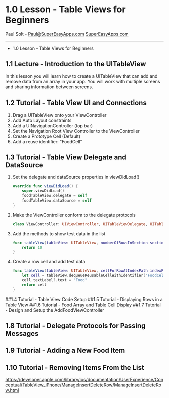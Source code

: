 # 1.0 Lesson - Table Views for Beginners #

Paul Solt - [Paul@SuperEasyApps.com](mailto:Paul@SuperEasyApps.com)
[SuperEasyApps.com](http://SuperEasyApps.com)

-----

* 1.0 Lesson - Table Views for Beginners

## 1.1 Lecture - Introduction to the UITableView ##

In this lesson you will learn how to create a UITableView that can add and remove data from an array in your app. You will work with multiple screens and sharing information between screens.

## 1.2 Tutorial - Table View UI and Connections ##

1. Drag a UITableView onto your ViewController
2. Add Auto Layout constraints
3. Add a UINavigationController (top bar)
4. Set the Navigation Root View Controller to the ViewController
5. Create a Prototype Cell (Default)
6. Add a reuse identifier: "FoodCell"

## 1.3 Tutorial - Table View Delegate and DataSource ##

1. Set the delegate and dataSource properties in viewDidLoad()

	```swift
	override func viewDidLoad() {
		super.viewDidLoad()
		foodTableView.delegate = self
		foodTableView.dataSource = self	
	}
	```

2. Make the ViewController conform to the delegate protocols

	```swift
	class ViewController: UIViewController, UITableViewDelegate, UITableViewDataSource {
	```

3. Add the methods to show test data in the list

	```swift
	func tableView(tableView: UITableView, numberOfRowsInSection section: Int) -> Int {
		return 10
	}
	```

4. Create a row cell and add test data

	```swift
	func tableView(tableView: UITableView, cellForRowAtIndexPath indexPath: NSIndexPath) -> UITableViewCell {
		let cell = tableView.dequeueReusableCellWithIdentifier("FoodCell", forIndexPath: indexPath)
		cell.textLabel?.text = "Food"
		return cell
	}
	```

##1.4 Tutorial - Table View Code Setup
##1.5 Tutorial - Displaying Rows in a Table View
##1.6 Tutorial - Food Array and Table Cell Display
##1.7 Tutorial - Design and Setup the AddFoodViewController
## 1.8 Tutorial - Delegate Protocols for Passing Messages
## 1.9 Tutorial - Adding a New Food Item ##

## 1.10 Tutorial - Removing Items From the List ##


https://developer.apple.com/library/ios/documentation/UserExperience/Conceptual/TableView_iPhone/ManageInsertDeleteRow/ManageInsertDeleteRow.html